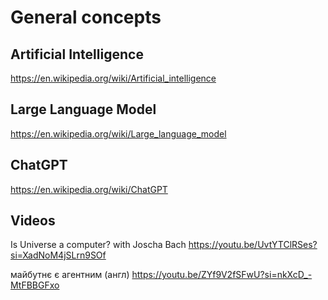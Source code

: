 # General concepts

## Artificial Intelligence 
https://en.wikipedia.org/wiki/Artificial_intelligence

## Large Language Model 
https://en.wikipedia.org/wiki/Large_language_model

## ChatGPT 
https://en.wikipedia.org/wiki/ChatGPT





## Videos

Is Universe a computer? with Joscha Bach 
https://youtu.be/UvtYTClRSes?si=XadNoM4jSLrn9SOf

майбутнє є агентним (англ) 
https://youtu.be/ZYf9V2fSFwU?si=nkXcD_-MtFBBGFxo 


